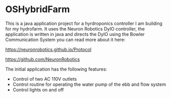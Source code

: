 OSHybridFarm
===========

This is a java application project for a hyrdroponics controller I am building for my hydrofarm. It uses the Neuron Robotics DyIO controller, the application is written in java and directs the DyIO using the Bowler Communication System you can read more about it here:

https://neuronrobotics.github.io/Protocol

https://github.com/NeuronRobotics

The initial application has the following features:
- Control of two AC 110V outlets
- Control routine for operating the water pump of the ebb and flow system
- Control lights on and off

